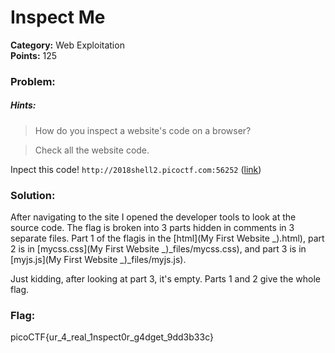 # Inspect Me
__Category:__ Web Exploitation  
__Points:__ 125

### Problem:

##### Hints:
> How do you inspect a website's code on a browser?

> Check all the website code.

Inpect this code! `http://2018shell2.picoctf.com:56252` ([link](http://2018shell3.picoctf.com:56252/))

### Solution:

After navigating to the site I opened the developer tools to look at the source code. The flag is broken into 3 parts hidden in comments in 3 separate files. Part 1 of the flagis in the [html](My First Website _).html), part 2 is in [mycss.css](My First Website _)_files/mycss.css), and part 3 is in [myjs.js](My First Website _)_files/myjs.js).

Just kidding, after looking at part 3, it's empty. Parts 1 and 2 give the whole flag.


### Flag:

picoCTF{ur_4_real_1nspect0r_g4dget_9dd3b33c}

